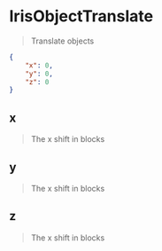 # IrisObjectTranslate
> Translate objects
```json
{
    "x": 0,
    "y": 0,
    "z": 0
}
```

## x
> The x shift in blocks

## y
> The x shift in blocks

## z
> The x shift in blocks

